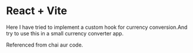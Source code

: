 # React + Vite

Here I have tried to implement a custom hook for currency conversion.And try to use this in a small currency converter app.

Referenced from chai aur code.